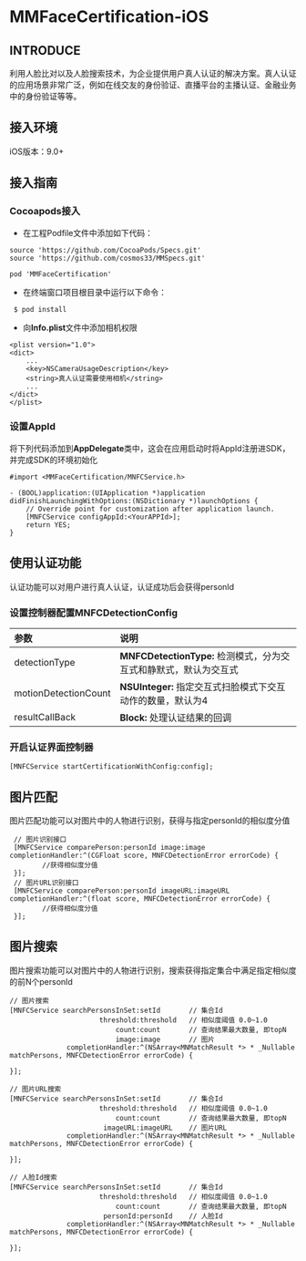 # MMFaceCertification-iOS

## INTRODUCE

利用人脸比对以及人脸搜索技术，为企业提供用户真人认证的解决方案。真人认证的应用场景非常广泛，例如在线交友的身份验证、直播平台的主播认证、金融业务中的身份验证等等。

## 接入环境

iOS版本：9.0+

## 接入指南

### Cocoapods接入

* 在工程Podfile文件中添加如下代码：

```
source 'https://github.com/CocoaPods/Specs.git'
source 'https://github.com/cosmos33/MMSpecs.git'

pod 'MMFaceCertification'
```

* 在终端窗口项目根目录中运行以下命令：

```
 $ pod install
```

* 向**Info.plist**文件中添加相机权限

```
<plist version="1.0">
<dict>
    ...
    <key>NSCameraUsageDescription</key>
    <string>真人认证需要使用相机</string>
    ...
</dict>
</plist>
```

### 设置AppId

将下列代码添加到**AppDelegate**类中，这会在应用启动时将AppId注册进SDK，并完成SDK的环境初始化

```
#import <MMFaceCertification/MNFCService.h>

- (BOOL)application:(UIApplication *)application didFinishLaunchingWithOptions:(NSDictionary *)launchOptions {
    // Override point for customization after application launch.
    [MNFCService configAppId:<YourAPPId>];
    return YES;
}
```

## 使用认证功能

认证功能可以对用户进行真人认证，认证成功后会获得personId

### 设置控制器配置MNFCDetectionConfig

| 参数 | 说明 |
| :--- | :--- |
| detectionType | **MNFCDetectionType:** 检测模式，分为交互式和静默式，默认为交互式 |
| motionDetectionCount | **NSUInteger:** 指定交互式扫脸模式下交互动作的数量，默认为4 |
| resultCallBack | **Block:** 处理认证结果的回调 |

### 开启认证界面控制器

```
[MNFCService startCertificationWithConfig:config];
```

## 图片匹配

图片匹配功能可以对图片中的人物进行识别，获得与指定personId的相似度分值

```
 // 图片识别接口
 [MNFCService comparePerson:personId image:image completionHandler:^(CGFloat score, MNFCDetectionError errorCode) {
        //获得相似度分值
 }];
 // 图片URL识别接口
 [MNFCService comparePerson:personId imageURL:imageURL completionHandler:^(float score, MNFCDetectionError errorCode) {
        //获得相似度分值
 }];
```

## 图片搜索

图片搜索功能可以对图片中的人物进行识别，搜索获得指定集合中满足指定相似度的前N个personId

```
// 图片搜索
[MNFCService searchPersonsInSet:setId       // 集合Id
                      threshold:threshold   // 相似度阈值 0.0~1.0                  
                          count:count       // 查询结果最大数量, 即topN
                          image:image       // 图片
              completionHandler:^(NSArray<MNMatchResult *> * _Nullable matchPersons, MNFCDetectionError errorCode) {

}];

// 图片URL搜索
[MNFCService searchPersonsInSet:setId       // 集合Id
                      threshold:threshold   // 相似度阈值 0.0~1.0
                          count:count       // 查询结果最大数量, 即topN
                       imageURL:imageURL    // 图片URL
              completionHandler:^(NSArray<MNMatchResult *> * _Nullable matchPersons, MNFCDetectionError errorCode) {

}];

// 人脸Id搜索
[MNFCService searchPersonsInSet:setId       // 集合Id
                      threshold:threshold   // 相似度阈值 0.0~1.0
                          count:count       // 查询结果最大数量, 即topN
                       personId:personId    // 人脸Id
              completionHandler:^(NSArray<MNMatchResult *> * _Nullable matchPersons, MNFCDetectionError errorCode) {

}];
```
